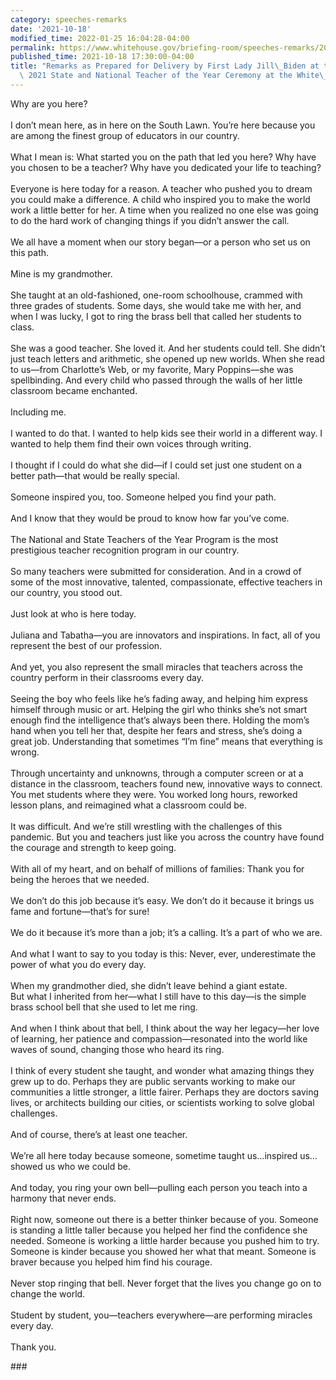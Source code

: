 ```yaml
---
category: speeches-remarks
date: '2021-10-18'
modified_time: 2022-01-25 16:04:28-04:00
permalink: https://www.whitehouse.gov/briefing-room/speeches-remarks/2021/10/18/remarks-as-prepared-for-delivery-by-first-lady-jill-biden-at-the-2020-and-2021-state-and-national-teacher-of-the-year-ceremony-at-the-white-house/
published_time: 2021-10-18 17:30:00-04:00
title: "Remarks as Prepared for Delivery by First Lady Jill\_Biden at the 2020 and\
  \ 2021 State and National Teacher of the Year Ceremony at the White\_House"
---
```

 
Why are you here?  
   
I don’t mean here, as in here on the South Lawn. You’re here because you
are among the finest group of educators in our country.  
   
What I mean is: What started you on the path that led you here? Why have
you chosen to be a teacher? Why have you dedicated your life to
teaching?  
   
Everyone is here today for a reason. A teacher who pushed you to dream
you could make a difference. A child who inspired you to make the world
work a little better for her. A time when you realized no one else was
going to do the hard work of changing things if you didn’t answer the
call.  
   
We all have a moment when our story began—or a person who set us on this
path.  
   
Mine is my grandmother.  
   
She taught at an old-fashioned, one-room schoolhouse, crammed with three
grades of students. Some days, she would take me with her, and when I
was lucky, I got to ring the brass bell that called her students to
class.  
   
She was a good teacher. She loved it. And her students could tell. She
didn’t just teach letters and arithmetic, she opened up new worlds. When
she read to us—from Charlotte’s Web, or my favorite, Mary Poppins—she
was spellbinding. And every child who passed through the walls of her
little classroom became enchanted.  
   
Including me.  
   
I wanted to do that. I wanted to help kids see their world in a
different way. I wanted to help them find their own voices through
writing.  
   
I thought if I could do what she did—if I could set just one student on
a better path—that would be really special.  
   
Someone inspired you, too. Someone helped you find your path.  
   
And I know that they would be proud to know how far you’ve come.  
   
The National and State Teachers of the Year Program is the most
prestigious teacher recognition program in our country.  
   
So many teachers were submitted for consideration. And in a crowd of
some of the most innovative, talented, compassionate, effective teachers
in our country, you stood out.  
   
Just look at who is here today.  
   
Juliana and Tabatha—you are innovators and inspirations. In fact, all of
you represent the best of our profession.  
   
And yet, you also represent the small miracles that teachers across the
country perform in their classrooms every day.  
   
Seeing the boy who feels like he’s fading away, and helping him express
himself through music or art. Helping the girl who thinks she’s not
smart enough find the intelligence that’s always been there. Holding the
mom’s hand when you tell her that, despite her fears and stress, she’s
doing a great job. Understanding that sometimes “I’m fine” means that
everything is wrong.  
   
Through uncertainty and unknowns, through a computer screen or at a
distance in the classroom, teachers found new, innovative ways to
connect. You met students where they were. You worked long hours,
reworked lesson plans, and reimagined what a classroom could be.  
   
It was difficult. And we’re still wrestling with the challenges of this
pandemic. But you and teachers just like you across the country have
found the courage and strength to keep going.  
   
With all of my heart, and on behalf of millions of families: Thank you
for being the heroes that we needed.  
   
We don’t do this job because it’s easy. We don’t do it because it brings
us fame and fortune—that’s for sure!  
   
We do it because it’s more than a job; it’s a calling. It’s a part of
who we are.  
   
And what I want to say to you today is this: Never, ever, underestimate
the power of what you do every day.  
   
When my grandmother died, she didn’t leave behind a giant estate.  
But what I inherited from her—what I still have to this day—is the
simple brass school bell that she used to let me ring.  
   
And when I think about that bell, I think about the way her legacy—her
love of learning, her patience and compassion—resonated into the world
like waves of sound, changing those who heard its ring.  
   
I think of every student she taught, and wonder what amazing things they
grew up to do. Perhaps they are public servants working to make our
communities a little stronger, a little fairer. Perhaps they are doctors
saving lives, or architects building our cities, or scientists working
to solve global challenges.  
   
And of course, there’s at least one teacher.  
   
We’re all here today because someone, sometime taught us…inspired
us…showed us who we could be.  
   
And today, you ring your own bell—pulling each person you teach into a
harmony that never ends.  
   
Right now, someone out there is a better thinker because of you. Someone
is standing a little taller because you helped her find the confidence
she needed. Someone is working a little harder because you pushed him to
try. Someone is kinder because you showed her what that meant. Someone
is braver because you helped him find his courage.  
   
Never stop ringing that bell. Never forget that the lives you change go
on to change the world.  
   
Student by student, you—teachers everywhere—are performing miracles
every day.  
   
Thank you.

\###
